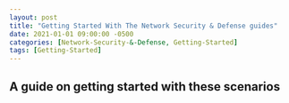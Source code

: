 ```yaml
---
layout: post
title: "Getting Started With The Network Security & Defense guides"
date: 2021-01-01 09:00:00 -0500
categories: [Network-Security-&-Defense, Getting-Started]
tags: [Getting-Started]
---
```

## A guide on getting started with these scenarios

